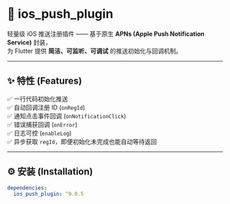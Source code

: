 # 🍎 ios_push_plugin

轻量级 iOS 推送注册插件 —— 基于原生 **APNs (Apple Push Notification Service)** 封装，  
为 Flutter 提供 **简洁、可监听、可调试** 的推送初始化与回调机制。

---

## ✨ 特性 (Features)

✅ 一行代码初始化推送  
✅ 自动回调注册 ID (`onRegId`)  
✅ 通知点击事件回调 (`onNotificationClick`)  
✅ 错误捕获回调 (`onError`)  
✅ 日志可控 (`enableLog`)  
✅ 异步获取 `regId`，即便初始化未完成也能自动等待返回  

---

## ⚙️ 安装 (Installation)

```yaml
dependencies:
  ios_push_plugin: ^0.0.5


